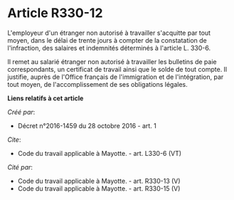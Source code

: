 # Article R330-12

L'employeur d'un étranger non autorisé à travailler s'acquitte par tout moyen, dans le délai de trente jours à compter de la
constatation de l'infraction, des salaires et indemnités déterminés à l'article L. 330-6. 

Il remet au salarié étranger non autorisé à travailler les bulletins de paie correspondants, un certificat de travail ainsi
que le solde de tout compte. Il justifie, auprès de l'Office français de l'immigration et de l'intégration, par tout moyen,
de l'accomplissement de ses obligations légales.

**Liens relatifs à cet article**

_Créé par_:

  - Décret n°2016-1459 du 28 octobre 2016 - art. 1

_Cite_:

  - Code du travail applicable à Mayotte. - art. L330-6 (VT)

_Cité par_:

  - Code du travail applicable à Mayotte. - art. R330-13 (V)
  - Code du travail applicable à Mayotte. - art. R330-15 (V)
